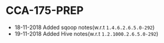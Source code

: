 # CCA-175-PREP

- 18-11-2018 Added sqoop notes(w.r.t `1.4.6.2.6.5.0-292`)
- 19-11-2018 Added Hive notes(w.r.t `1.2.1000.2.6.5.0-292`)

